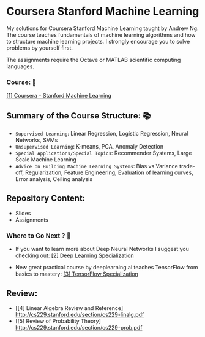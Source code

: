# Coursera Stanford Machine Learning

My solutions for Coursera Stanford Machine Learning taught by Andrew Ng. The course teaches fundamentals of machine learning algorithms and how to structure machine learning projects. I strongly encourage you to solve problems by yourself first.

The assignments require the Octave or MATLAB scientific computing languages.

###  Course: :star2:
[[1] Coursera - Stanford Machine Learning](https://www.coursera.org/learn/machine-learning)


## Summary of the Course Structure: :books:

- `Supervised Learning`: Linear Regression, Logistic Regression, Neural Networks, SVMs
- `Unsupervised Learning`: K-means, PCA, Anomaly Detection
- `Special Applications/Special Topics`: Recommender Systems, Large Scale Machine Learning
- `Advice on Building Machine Learning Systems`: Bias vs Variance trade-off, Regularization, Feature Engineering, Evaluation of learning curves, Error analysis, Ceiling analysis

## Repository Content:

- Slides
- Assignments

### Where to Go Next ? :rocket:

* If you want to learn more about Deep Neural Networks I suggest you checking out: [[2] Deep Learning Specialization](https://www.deeplearning.ai/deep-learning-specialization/)

* New great practical course by deeplearning.ai teaches TensorFlow from basics to mastery: [[3] TensorFlow Specialization](https://www.deeplearning.ai/tensorflow-from-basics-to-mastery/)


## Review:

* [[4] Linear Algebra Review and Reference] http://cs229.stanford.edu/section/cs229-linalg.pdf
* [[5] Review of Probability Theory] http://cs229.stanford.edu/section/cs229-prob.pdf
